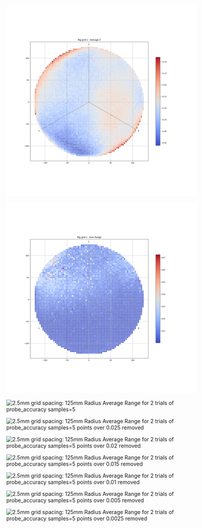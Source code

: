 ![Big grid z - Average Z](big_grid_average_z.png)

![Big grid z - Sum Range](big_grid_sum_range.png)

![2.5mm grid spacing: 125mm Radius
Average Range for 2 trials of probe_accuracy samples=5](big_grid_average_range.png)

![2.5mm grid spacing: 125mm Radius
Average Range for 2 trials of probe_accuracy samples=5
 points over 0.025 removed](big_grid_average_range_filtered_0.025.png)

![2.5mm grid spacing: 125mm Radius
Average Range for 2 trials of probe_accuracy samples=5
 points over 0.02 removed](big_grid_average_range_filtered_0.02.png)

![2.5mm grid spacing: 125mm Radius
Average Range for 2 trials of probe_accuracy samples=5
 points over 0.015 removed](big_grid_average_range_filtered_0.015.png)

![2.5mm grid spacing: 125mm Radius
Average Range for 2 trials of probe_accuracy samples=5
 points over 0.01 removed](big_grid_average_range_filtered_0.01.png)

![2.5mm grid spacing: 125mm Radius
Average Range for 2 trials of probe_accuracy samples=5
 points over 0.005 removed](big_grid_average_range_filtered_0.005.png)

![2.5mm grid spacing: 125mm Radius
Average Range for 2 trials of probe_accuracy samples=5
 points over 0.0025 removed](big_grid_average_range_filtered_0.0025.png)


